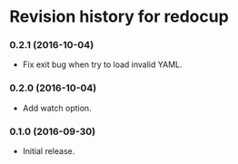 # Revision history for redocup

### 0.2.1 (2016-10-04)

- Fix exit bug when try to load invalid YAML.

### 0.2.0 (2016-10-04)

- Add watch option.

### 0.1.0 (2016-09-30)

- Initial release.
